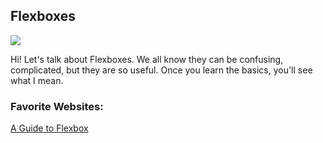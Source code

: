 ## Flexboxes
![](https://i.imgur.com/JSxSGih.jpg)

Hi! Let's talk about Flexboxes. We all know they can be confusing, complicated, but they are so useful. Once you learn the basics, you'll see what I mean.

### Favorite Websites:

[A Guide to Flexbox](https://css-tricks.com/snippets/css/a-guide-to-flexbox/)